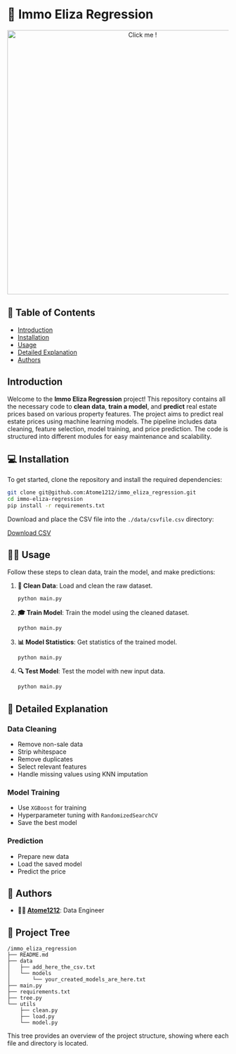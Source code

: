 
# 🏡 Immo Eliza Regression
<p align="center">
  <a href="https://www.youtube.com/embed/dQw4w9WgXcQ?autoplay=1">
      <img src="https://miro.medium.com/v2/resize:fit:1000/1*1C3GnoY-FzhqzL0MzTlWyQ.gif" alt="Click me !" width="600" />
  </a>
</p>

## 📑 Table of Contents
- [Introduction](#introduction)
- [Installation](#installation)
- [Usage](#usage)
- [Detailed Explanation](#detailed-explanation)
- [Authors](#authors)

## Introduction

Welcome to the **Immo Eliza Regression** project! This repository contains all the necessary code to **clean data**, **train a model**, and **predict** real estate prices based on various property features. The project aims to predict real estate prices using machine learning models. The pipeline includes data cleaning, feature selection, model training, and price prediction. The code is structured into different modules for easy maintenance and scalability.

## 💻 Installation

To get started, clone the repository and install the required dependencies:

```bash
git clone git@github.com:Atome1212/immo_eliza_regression.git
cd immo-eliza-regression
pip install -r requirements.txt
```

Download and place the CSV file into the `./data/csvfile.csv` directory:

[Download CSV](https://drive.google.com/file/d/1OUcp06JicyPdSeqTWDDuHNjrLxAOHFeR/view?usp=sharing)

## 🏃‍♂️ Usage

Follow these steps to clean data, train the model, and make predictions:

1. **🧹 Clean Data**: Load and clean the raw dataset.

    ```bash
    python main.py
    ```

2. **🎓 Train Model**: Train the model using the cleaned dataset.
   
    ```bash
    python main.py
    ```

3. **📊 Model Statistics**: Get statistics of the trained model.
   
    ```bash
    python main.py
    ```

4. **🔍 Test Model**: Test the model with new input data.
   
    ```bash
    python main.py
    ```

## 📖 Detailed Explanation

### Data Cleaning
   - Remove non-sale data
   - Strip whitespace
   - Remove duplicates
   - Select relevant features
   - Handle missing values using KNN imputation

### Model Training
   - Use `XGBoost` for training
   - Hyperparameter tuning with `RandomizedSearchCV`
   - Save the best model

### Prediction
   - Prepare new data
   - Load the saved model
   - Predict the price

## 👥 Authors

- **👷‍♂️ [Atome1212](https://github.com/Atome1212)**: Data Engineer


## 🌳 Project Tree

```
/immo_eliza_regression
├── README.md
├── data
│   ├── add_here_the_csv.txt
│   └── models
│       └── your_created_models_are_here.txt
├── main.py
├── requirements.txt
├── tree.py
└── utils
    ├── clean.py
    ├── load.py
    └── model.py
```

This tree provides an overview of the project structure, showing where each file and directory is located.

